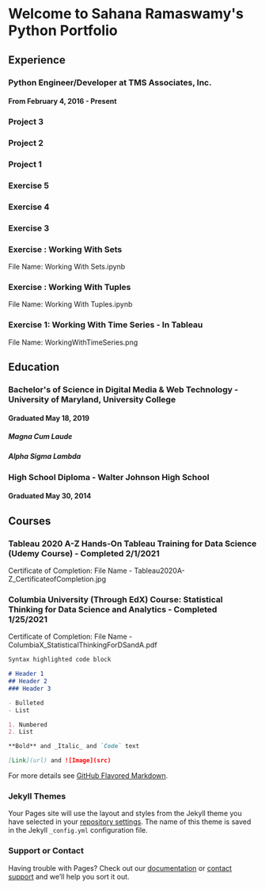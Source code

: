 # Welcome to Sahana Ramaswamy's Python Portfolio

## Experience
### Python Engineer/Developer at TMS Associates, Inc. 
#### From February 4, 2016 - Present 
### Project 3
### Project 2
### Project 1 
### Exercise 5
### Exercise 4
### Exercise 3
### Exercise : Working With Sets
File Name: Working With Sets.ipynb
### Exercise : Working With Tuples 
File Name: Working With Tuples.ipynb
### Exercise 1: Working With Time Series - In Tableau
File Name: WorkingWithTimeSeries.png
## Education 
### Bachelor's of Science in Digital Media & Web Technology - University of Maryland, University College
#### Graduated May 18, 2019
##### Magna Cum Laude
##### Alpha Sigma Lambda
### High School Diploma - Walter Johnson High School
#### Graduated May 30, 2014

## Courses
### Tableau 2020 A-Z Hands-On Tableau Training for Data Science (Udemy Course) - Completed 2/1/2021 
Certificate of Completion: File Name - Tableau2020A-Z_CertificateofCompletion.jpg
### Columbia University (Through EdX) Course: Statistical Thinking for Data Science and Analytics - Completed 1/25/2021
Certificate of Completion: File Name - ColumbiaX_StatisticalThinkingForDSandA.pdf 

```markdown
Syntax highlighted code block

# Header 1
## Header 2
### Header 3

- Bulleted
- List

1. Numbered
2. List

**Bold** and _Italic_ and `Code` text

[Link](url) and ![Image](src)
```

For more details see [GitHub Flavored Markdown](https://guides.github.com/features/mastering-markdown/).

### Jekyll Themes

Your Pages site will use the layout and styles from the Jekyll theme you have selected in your [repository settings](https://github.com/Sahana1218/Sahana_Portfolio/settings). The name of this theme is saved in the Jekyll `_config.yml` configuration file.

### Support or Contact

Having trouble with Pages? Check out our [documentation](https://docs.github.com/categories/github-pages-basics/) or [contact support](https://support.github.com/contact) and we’ll help you sort it out.
